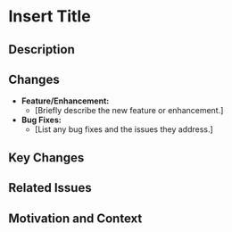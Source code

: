 # Insert Title
<!-- Please provide a short summary of your changes. -->

## Description
<!-- Describe the changes you made, why you made them, and any relevant context. -->

## Changes
- **Feature/Enhancement:**
  - [Briefly describe the new feature or enhancement.]
- **Bug Fixes:**
  - [List any bug fixes and the issues they address.]
  
## Key Changes
<!-- List the key changes made in this pull request. -->

## Related Issues
<!-- Link to any related issues, if applicable. -->

## Motivation and Context
<!-- Explain why these changes are important. -->
